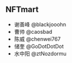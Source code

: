 ## NFTmart 

- 谢善峰 @blackjooohn
- 曹帅 @caosbad
- 陈威 @chenwei767
- 储奎 @GoDotDotDot
- 水中阳 @ztNozdormu

